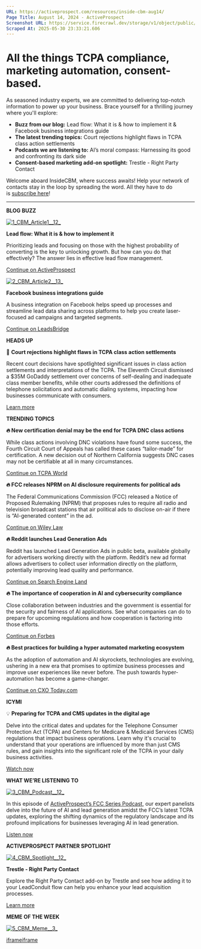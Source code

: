 ```yaml
---
URL: https://activeprospect.com/resources/inside-cbm-aug14/
Page Title: August 14, 2024 - ActiveProspect
Screenshot URL: https://service.firecrawl.dev/storage/v1/object/public/media/screenshot-8f7ee965-a90a-4db5-a9ea-b918d94ae8df.png
Scraped At: 2025-05-30 23:33:21.606
---
```

# All the things TCPA compliance, marketing automation, consent-based.

As seasoned industry experts, we are committed to delivering top-notch information to power up your business. Brace yourself for a thrilling journey where you'll explore:

- **Buzz from our blog:** Lead flow: What it is & how to implement it & Facebook business integrations guide
- **The latest trending topics:** Court rejections highlight flaws in TCPA class action settlements
- **Podcasts we are listening to:** AI’s moral compass: Harnessing its good and confronting its dark side
- **Consent-based marketing add-on spotlight:** Trestle - Right Party Contact

Welcome aboard InsideCBM, where success awaits! Help your network of contacts stay in the loop by spreading the word. All they have to do is [subscribe here](https://activeprospect.com/inside-cbm/)!

* * *

**BLOG BUZZ**

[![1_CBM_Article1__12_](https://activeprospect.com/wp-content/uploads/2024/08/1_CBM_Article1__12_.png)](https://activeprospect.com/blog/fcc-lead-generation/)

**Lead flow: What it is & how to implement it**

Prioritizing leads and focusing on those with the highest probability of converting is the key to unlocking growth. But how can you do that effectively? The answer lies in effective lead flow management.

[Continue on ActiveProspect](https://activeprospect.com/blog/fcc-lead-generation/)

[![2_CBM_Article2__13_](https://activeprospect.com/wp-content/uploads/2024/08/2_CBM_Article2__13_.png)](https://leadsbridge.com/blog/facebook-business-integrations/)

**Facebook business integrations guide**

A business integration on Facebook helps speed up processes and streamline lead data sharing across platforms to help you create laser-focused ad campaigns and targeted segments.

[Continue on LeadsBridge](https://leadsbridge.com/blog/facebook-business-integrations/)

**HEADS UP**

🚨 **Court rejections highlight flaws in TCPA class action settlements**

Recent court decisions have spotlighted significant issues in class action settlements and interpretations of the TCPA. The Eleventh Circuit dismissed a $35M GoDaddy settlement over concerns of self-dealing and inadequate class member benefits, while other courts addressed the definitions of telephone solicitations and automatic dialing systems, impacting how businesses communicate with consumers.

[Learn more](https://www.kelleydrye.com/viewpoints/newsletters/tcpa-tracker/tcpa-tracker-for-april-june-2024)

**TRENDING TOPICS**

**🔥 New certification denial may be the end for TCPA DNC class actions**

While class actions involving DNC violations have found some success, the Fourth Circuit Court of Appeals has called these cases “tailor-made” for certification. A new decision out of Northern California suggests DNC cases may not be certifiable at all in many circumstances.

[Continue on TCPA World](https://tcpaworld.com/2024/08/01/huge-summer-win-massive-new-certification-denial-may-be-the-beginning-of-the-end-for-tcpa-dnc-class-actions/)

**🔥 FCC releases NPRM on AI disclosure requirements for political ads**

The Federal Communications Commission (FCC) released a Notice of Proposed Rulemaking (NPRM) that proposes rules to require all radio and television broadcast stations that air political ads to disclose on-air if there is “AI-generated content” in the ad.

[Continue on Wiley Law](https://www.wiley.law/alert-FCC-Releases-NPRM-on-AI-Disclosure-Requirements-for-Political-Ads)

**🔥 Reddit launches Lead Generation Ads**

Reddit has launched Lead Generation Ads in public beta, available globally for advertisers working directly with the platform. Reddit’s new ad format allows advertisers to collect user information directly on the platform, potentially improving lead quality and performance.

[Continue on Search Engine Land](https://searchengineland.com/reddit-lead-generation-ads-444426)

**🔥 The importance of cooperation in AI and cybersecurity compliance**

Close collaboration between industries and the government is essential for the security and fairness of AI applications. See what companies can do to prepare for upcoming regulations and how cooperation is factoring into those efforts.

[Continue on Forbes](https://www.forbes.com/sites/katevitasek/2024/07/26/the-importance-of-cooperation-in-ai-and-cybersecurity-compliance/)

**🔥 Best practices for building a hyper automated marketing ecosystem**

As the adoption of automation and AI skyrockets, technologies are evolving, ushering in a new era that promises to optimize business processes and improve user experiences like never before. The push towards hyper-automation has become a game-changer.

[Continue on CXO Today.com](https://cxotoday.com/story/building-a-hyper-automated-marketing-ecosystem-best-practices-for-b2b-companies/)

**ICYMI**

💡 **Preparing for TCPA and CMS updates in the digital age**

Delve into the critical dates and updates for the Telephone Consumer Protection Act (TCPA) and Centers for Medicare & Medicaid Services (CMS) regulations that impact business operations. Learn why it's crucial to understand that your operations are influenced by more than just CMS rules, and gain insights into the significant role of the TCPA in your daily business activities.

[Watch now](https://activeprospect.com/resources/fcc-series-episode-13/)

**WHAT WE’RE LISTENING TO**

[![3_CBM_Podcast__12_](https://activeprospect.com/wp-content/uploads/2024/08/3_CBM_Podcast__12_.png)](https://activeprospect.com/resources/podcast-fcc-series-episode-5-ty/)

In this episode of [ActiveProspect’s FCC Series Podcast](https://open.spotify.com/show/2vWAOHFdnJMSIwvfuB0V9I?si=b345b153fbc94d78), our expert panelists delve into the future of AI and lead generation amidst the FCC’s latest TCPA updates, exploring the shifting dynamics of the regulatory landscape and its profound implications for businesses leveraging AI in lead generation.

[Listen now](https://activeprospect.com/resources/podcast-fcc-series-episode-5-ty/)

**ACTIVEPROSPECT PARTNER SPOTLIGHT**

[![4_CBM_Spotlight__12_](https://activeprospect.com/wp-content/uploads/2024/08/4_CBM_Spotlight__12_.png)](https://activeprospect.com/leadconduit/add-on-services/trestle/right_party_contact/)

**Trestle - Right Party Contact**

Explore the Right Party Contact add-on by Trestle and see how adding it to your LeadConduit flow can help you enhance your lead acquisition processes.

[Learn more](https://activeprospect.com/leadconduit/add-on-services/trestle/right_party_contact/)

**MEME OF THE WEEK**

[![5_CBM_Meme__3_](https://activeprospect.com/wp-content/uploads/2024/08/5_CBM_Meme__3_.png)](https://www.linkedin.com/posts/activeprospect_activeprospect-meme-trustedform-activity-7222602698141925379-oE8t/)

[iframe](https://td.doubleclick.net/td/rul/1064715784?random=1748647991081&cv=11&fst=1748647991081&fmt=3&bg=ffffff&guid=ON&async=1&gtm=45be55s2v890149784z86705227za200zb6705227&gcd=13l3l3l3l1l1&dma=0&tag_exp=101509157~103116026~103200004~103233427~103252644~103252646~103351866~103351868~104481633~104481635~104559073~104559075~104612245~104612247&ptag_exp=101509157~103116026~103200004~103233427~103252644~103252646~103351866~103351868~104481633~104481635~104559073~104559075~104612245~104612247&u_w=1280&u_h=720&url=https%3A%2F%2Factiveprospect.com%2Fresources%2Finside-cbm-aug14%2F&_ng=1&hn=www.googleadservices.com&frm=0&tiba=August%2014%2C%202024%20-%20ActiveProspect&npa=0&pscdl=noapi&auid=346869910.1748647991&uaa=x86&uab=64&uafvl=Chromium%3B131.0.6778.33%7CNot_A%2520Brand%3B24.0.0.0&uamb=0&uam=&uap=Windows&uapv=10.0&uaw=0&fledge=1&data=event%3Dgtag.config)[iframe](https://td.doubleclick.net/td/rul/1064715784?random=1748647991167&cv=11&fst=1748647991167&fmt=3&bg=ffffff&guid=ON&async=1&gtm=45be55s2v890149784z86705227za200zb6705227&gcd=13l3l3l3l1l1&dma=0&tag_exp=101509157~103116026~103200004~103233427~103252644~103252646~103351866~103351868~104481633~104481635~104559073~104559075~104612245~104612247&ptag_exp=101509157~103116026~103200004~103233427~103252644~103252646~103351866~103351868~104481633~104481635~104559073~104559075~104612245~104612247&u_w=1280&u_h=720&url=https%3A%2F%2Factiveprospect.com%2Fresources%2Finside-cbm-aug14%2F&_ng=1&hn=www.googleadservices.com&frm=0&tiba=August%2014%2C%202024%20-%20ActiveProspect&npa=0&pscdl=noapi&auid=346869910.1748647991&uaa=x86&uab=64&uafvl=Chromium%3B131.0.6778.33%7CNot_A%2520Brand%3B24.0.0.0&uamb=0&uam=&uap=Windows&uapv=10.0&uaw=0&fledge=1&_tu=Cg)

